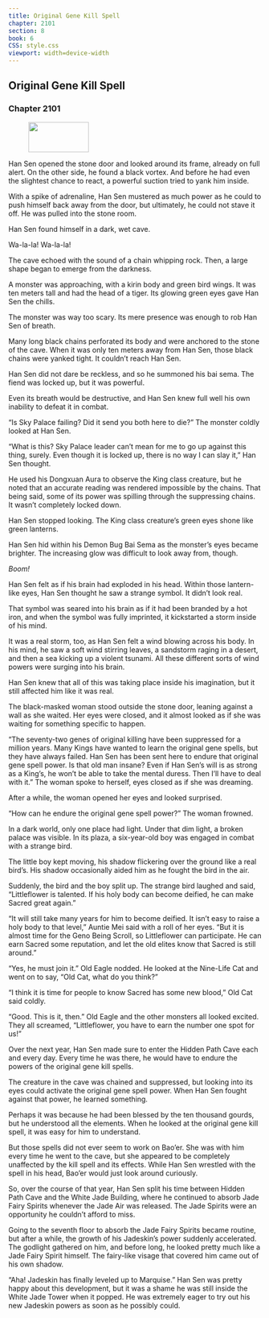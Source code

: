 ```yaml
---
title: Original Gene Kill Spell
chapter: 2101
section: 8
book: 6
CSS: style.css
viewport: width=device-width
---
```


## Original Gene Kill Spell

### Chapter 2101

<figure>
	<img src="../Images/gem.gif" alt="" id="gem" width="120" height="60" />
</figure>

Han Sen opened the stone door and looked around its frame, already on full alert. On the other side, he found a black vortex. And before he had even the slightest chance to react, a powerful suction tried to yank him inside.

With a spike of adrenaline, Han Sen mustered as much power as he could to push himself back away from the door, but ultimately, he could not stave it off. He was pulled into the stone room.

Han Sen found himself in a dark, wet cave.

Wa-la-la! Wa-la-la!

The cave echoed with the sound of a chain whipping rock. Then, a large shape began to emerge from the darkness.

A monster was approaching, with a kirin body and green bird wings. It was ten meters tall and had the head of a tiger. Its glowing green eyes gave Han Sen the chills.

The monster was way too scary. Its mere presence was enough to rob Han Sen of breath.

Many long black chains perforated its body and were anchored to the stone of the cave. When it was only ten meters away from Han Sen, those black chains were yanked tight. It couldn’t reach Han Sen.

Han Sen did not dare be reckless, and so he summoned his bai sema. The fiend was locked up, but it was powerful.

Even its breath would be destructive, and Han Sen knew full well his own inability to defeat it in combat.

“Is Sky Palace failing? Did it send you both here to die?” The monster coldly looked at Han Sen.

“What is this? Sky Palace leader can’t mean for me to go up against this thing, surely. Even though it is locked up, there is no way I can slay it,” Han Sen thought.

He used his Dongxuan Aura to observe the King class creature, but he noted that an accurate reading was rendered impossible by the chains. That being said, some of its power was spilling through the suppressing chains. It wasn’t completely locked down.

Han Sen stopped looking. The King class creature’s green eyes shone like green lanterns.

Han Sen hid within his Demon Bug Bai Sema as the monster’s eyes became brighter. The increasing glow was difficult to look away from, though.

*Boom!*

Han Sen felt as if his brain had exploded in his head. Within those lantern-like eyes, Han Sen thought he saw a strange symbol. It didn’t look real.

That symbol was seared into his brain as if it had been branded by a hot iron, and when the symbol was fully imprinted, it kickstarted a storm inside of his mind.

It was a real storm, too, as Han Sen felt a wind blowing across his body. In his mind, he saw a soft wind stirring leaves, a sandstorm raging in a desert, and then a sea kicking up a violent tsunami. All these different sorts of wind powers were surging into his brain.

Han Sen knew that all of this was taking place inside his imagination, but it still affected him like it was real.

The black-masked woman stood outside the stone door, leaning against a wall as she waited. Her eyes were closed, and it almost looked as if she was waiting for something specific to happen.

“The seventy-two genes of original killing have been suppressed for a million years. Many Kings have wanted to learn the original gene spells, but they have always failed. Han Sen has been sent here to endure that original gene spell power. Is that old man insane? Even if Han Sen’s will is as strong as a King’s, he won’t be able to take the mental duress. Then I’ll have to deal with it.” The woman spoke to herself, eyes closed as if she was dreaming.

After a while, the woman opened her eyes and looked surprised.

“How can he endure the original gene spell power?” The woman frowned.

In a dark world, only one place had light. Under that dim light, a broken palace was visible. In its plaza, a six-year-old boy was engaged in combat with a strange bird.

The little boy kept moving, his shadow flickering over the ground like a real bird’s. His shadow occasionally aided him as he fought the bird in the air.

Suddenly, the bird and the boy split up. The strange bird laughed and said, “Littleflower is talented. If his holy body can become deified, he can make Sacred great again.”

“It will still take many years for him to become deified. It isn’t easy to raise a holy body to that level,” Auntie Mei said with a roll of her eyes. “But it is almost time for the Geno Being Scroll, so Littleflower can participate. He can earn Sacred some reputation, and let the old elites know that Sacred is still around.”

“Yes, he must join it.” Old Eagle nodded. He looked at the Nine-Life Cat and went on to say, “Old Cat, what do you think?”

“I think it is time for people to know Sacred has some new blood,” Old Cat said coldly.

“Good. This is it, then.” Old Eagle and the other monsters all looked excited. They all screamed, “Littleflower, you have to earn the number one spot for us!”

Over the next year, Han Sen made sure to enter the Hidden Path Cave each and every day. Every time he was there, he would have to endure the powers of the original gene kill spells.

The creature in the cave was chained and suppressed, but looking into its eyes could activate the original gene spell power. When Han Sen fought against that power, he learned something.

Perhaps it was because he had been blessed by the ten thousand gourds, but he understood all the elements. When he looked at the original gene kill spell, it was easy for him to understand.

But those spells did not ever seem to work on Bao’er. She was with him every time he went to the cave, but she appeared to be completely unaffected by the kill spell and its effects. While Han Sen wrestled with the spell in his head, Bao’er would just look around curiously.

So, over the course of that year, Han Sen split his time between Hidden Path Cave and the White Jade Building, where he continued to absorb Jade Fairy Spirits whenever the Jade Air was released. The Jade Spirits were an opportunity he couldn’t afford to miss.

Going to the seventh floor to absorb the Jade Fairy Spirits became routine, but after a while, the growth of his Jadeskin’s power suddenly accelerated. The godlight gathered on him, and before long, he looked pretty much like a Jade Fairy Spirit himself. The fairy-like visage that covered him came out of his own shadow.

“Aha! Jadeskin has finally leveled up to Marquise.” Han Sen was pretty happy about this development, but it was a shame he was still inside the White Jade Tower when it popped. He was extremely eager to try out his new Jadeskin powers as soon as he possibly could.